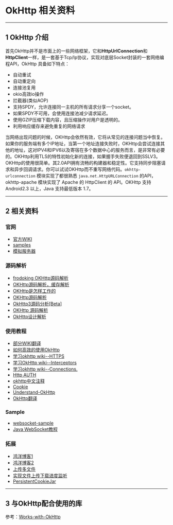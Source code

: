 # OkHttp 相关资料

---
## 1 OkHttp 介绍

首先OkHttp并不是市面上的一些网络框架，它和**HttpUrlConnection**和**HttpClient**一样，是一套基于Tcp/Ip协议，实现对底层Socket封装的一套网络编程API，OkHttp 具备如下特点：

- 自动重试
- 自动重定向
- 连接池复用
- okio高效io操作
- 拦截器(类似AOP)
- 支持SPDY，允许连接同一主机的所有请求分享一个socket。
- 如果SPDY不可用，会使用连接池减少请求延迟。
- 使用GZIP压缩下载内容，且压缩操作对用户是透明的。
- 利用响应缓存来避免重复的网络请求

当网络出现问题的时候，OKHttp会依然有效，它将从常见的连接问题当中恢复。如果你的服务端有多个IP地址，当第一个地址连接失败时，OKHttp会尝试连接其他的地址，这对IPV4和IPV6以及寄宿在多个数据中心的服务而言，是非常有必要的。OKHttp利用TLS的特性初始化新的连接，如果握手失败便退回到SSLV3。OKHttp的使用很简单。其2.0API拥有流畅的构建器和稳定性。它支持同步阻塞请求和异步回调请求。你可以试试OKHttp而不重写网络代码。`okhttp-urlconnection` 模块实现了都很熟悉 `java.net.HttpURLConnection` 的API，okhttp-apache 模块实现了 Apache 的 HttpClient 的 API。OKHttp 支持 Android2.3 以上，Java 支持最低版本 1.7。

---
## 2 相关资料

### 官网

- [官方WIKI](https://square.github.io/okhttp/)
- [samples](https://github.com/square/okhttp/tree/master/samples)
- [模拟服务器](https://github.com/square/okhttp/tree/master/mockwebserver)

### 源码解析

- [frodoking  OKHttp源码解析](http://frodoking.github.io/2015/03/12/android-okhttp/)
- [OKHttp源码解析，缓存解析](http://blog.csdn.net/chenzujie/article/details/46994073)
- [OKHttp是怎样工作的](http://blog.csdn.net/marktheone/article/details/49402077)
- [OKHttp源码解析](http://frodoking.github.io/2015/03/12/android-okhttp/)
- [OkHttp3源码分析[Beta]](http://www.jianshu.com/p/aad5aacd79bf)
- [OKHttp 源码解析](http://frodoking.github.io/2015/03/12/android-okhttp/)
- [OkHttp设计解析](https://wingjay.com/2016/07/21/%E5%B8%A6%E4%BD%A0%E5%AD%A6%E5%BC%80%E6%BA%90%E9%A1%B9%E7%9B%AE%EF%BC%9AOkHttp-%E8%87%AA%E5%B7%B1%E5%8A%A8%E6%89%8B%E5%AE%9E%E7%8E%B0okhttp/)

### 使用教程

- [部分WIKI翻译](http://www.cnblogs.com/ct2011/p/3997368.html)
- [如何高效的使用OkHttp](http://brucezz.github.io/articles/2016/02/21/effective-okhttp/)
- [学习okhttp wiki--HTTPS](http://www.cnblogs.com/yuanchongjie/p/4971665.html)
- [学习OkHttp wiki--Interceptors](http://www.cnblogs.com/yuanchongjie/p/4969326.html)
- [学习okhttp wiki--Connections.](http://www.cnblogs.com/yuanchongjie/p/4962310.html)
- [Http AUTH](http://blog.csdn.net/wwwsq/article/details/7255062)
- [okhttp中文注释](https://github.com/dunwen/okhttp)
- [Cookie](https://segmentfault.com/a/1190000004345545)
- [Understand-OkHttp](http://blog.piasy.com/2016/07/11/Understand-OkHttp/)
- [OkHttp翻译](http://www.jianshu.com/p/7621c6f63fd7)

### Sample

- [websocket-sample](https://github.com/fedepaol/websocket-sample)
- [Java WebSocket教程](http://colobu.com/2015/02/27/WebSockets-tutorial-on-Wildfly-8/)

### 拓展

- [鸿洋博客1](http://blog.csdn.net/lmj623565791/article/details/47911083)
- [鸿洋博客2](http://blog.csdn.net/lmj623565791/article/details/49734867)
- [上传多文件](http://blog.csdn.net/djk_dong/article/details/47861367)
- [实现文件上传下载进度监听](http://blog.csdn.net/sbsujjbcy/article/details/48194701#comments)
- [PersistentCookieJar](https://github.com/franmontiel/PersistentCookieJar)

---
## 3 与OkHttp配合使用的库

参考：[Works-with-OkHttp](https://github.com/square/okhttp/wiki/Works-with-OkHttp)
